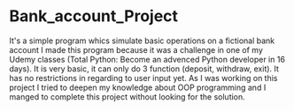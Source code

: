 # Bank_account_Project
It's a simple program whics simulate basic operations on a fictional bank account
I made this program because it was a challenge in one of my Udemy classes (Total Python: Become an advenced Python developer in 16 days). It is very basic, it can only do 3 function (deposit, withdraw, exit). It has no restrictions in regarding to user input yet. As I was working on this project I tried to deepen my knowledge about OOP programming and I manged to complete this project without looking for the solution. 

